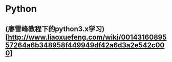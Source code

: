 # Python
## (廖雪峰教程下的python3.x学习)[http://www.liaoxuefeng.com/wiki/0014316089557264a6b348958f449949df42a6d3a2e542c000]
